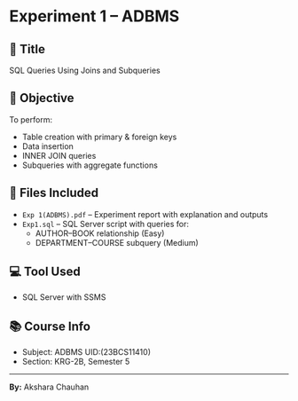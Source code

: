 # Experiment 1 – ADBMS

## 📌 Title
SQL Queries Using Joins and Subqueries

## 🎯 Objective
To perform:
- Table creation with primary & foreign keys
- Data insertion
- INNER JOIN queries
- Subqueries with aggregate functions

## 📁 Files Included
- `Exp 1(ADBMS).pdf` – Experiment report with explanation and outputs
- `Exp1.sql` – SQL Server script with queries for:
  - AUTHOR–BOOK relationship (Easy)
  - DEPARTMENT–COURSE subquery (Medium)

## 💻 Tool Used
- SQL Server with SSMS

## 📚 Course Info
- Subject: ADBMS UID:(23BCS11410)
- Section: KRG-2B, Semester 5

---

**By:** Akshara Chauhan

